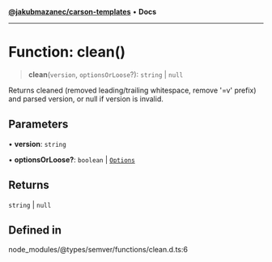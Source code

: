 [**@jakubmazanec/carson-templates**](../../../README.md) • **Docs**

---

# Function: clean()

> **clean**(`version`, `optionsOrLoose`?): `string` \| `null`

Returns cleaned (removed leading/trailing whitespace, remove '=v' prefix) and parsed version, or
null if version is invalid.

## Parameters

• **version**: `string`

• **optionsOrLoose?**: `boolean` \| [`Options`](../interfaces/Options.md)

## Returns

`string` \| `null`

## Defined in

node_modules/@types/semver/functions/clean.d.ts:6
